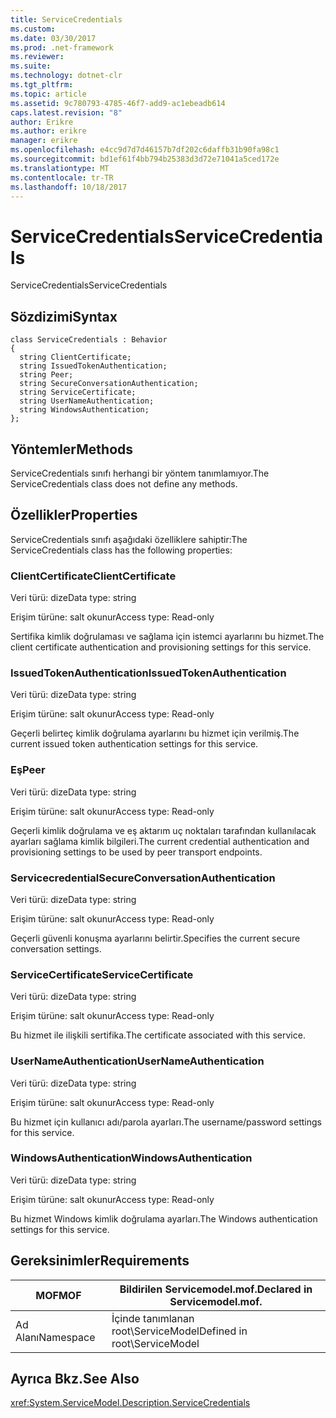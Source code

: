 ```yaml
---
title: ServiceCredentials
ms.custom: 
ms.date: 03/30/2017
ms.prod: .net-framework
ms.reviewer: 
ms.suite: 
ms.technology: dotnet-clr
ms.tgt_pltfrm: 
ms.topic: article
ms.assetid: 9c780793-4785-46f7-add9-ac1ebeadb614
caps.latest.revision: "8"
author: Erikre
ms.author: erikre
manager: erikre
ms.openlocfilehash: e4cc9d7d7d46157b7df202c6daffb31b90fa98c1
ms.sourcegitcommit: bd1ef61f4bb794b25383d3d72e71041a5ced172e
ms.translationtype: MT
ms.contentlocale: tr-TR
ms.lasthandoff: 10/18/2017
---
```

# <a name="servicecredentials"></a><span data-ttu-id="5a003-102">ServiceCredentials</span><span class="sxs-lookup"><span data-stu-id="5a003-102">ServiceCredentials</span></span>
<span data-ttu-id="5a003-103">ServiceCredentials</span><span class="sxs-lookup"><span data-stu-id="5a003-103">ServiceCredentials</span></span>  
  
## <a name="syntax"></a><span data-ttu-id="5a003-104">Sözdizimi</span><span class="sxs-lookup"><span data-stu-id="5a003-104">Syntax</span></span>  
  
```  
class ServiceCredentials : Behavior  
{  
  string ClientCertificate;  
  string IssuedTokenAuthentication;  
  string Peer;  
  string SecureConversationAuthentication;  
  string ServiceCertificate;  
  string UserNameAuthentication;  
  string WindowsAuthentication;  
};  
```  
  
## <a name="methods"></a><span data-ttu-id="5a003-105">Yöntemler</span><span class="sxs-lookup"><span data-stu-id="5a003-105">Methods</span></span>  
 <span data-ttu-id="5a003-106">ServiceCredentials sınıfı herhangi bir yöntem tanımlamıyor.</span><span class="sxs-lookup"><span data-stu-id="5a003-106">The ServiceCredentials class does not define any methods.</span></span>  
  
## <a name="properties"></a><span data-ttu-id="5a003-107">Özellikler</span><span class="sxs-lookup"><span data-stu-id="5a003-107">Properties</span></span>  
 <span data-ttu-id="5a003-108">ServiceCredentials sınıfı aşağıdaki özelliklere sahiptir:</span><span class="sxs-lookup"><span data-stu-id="5a003-108">The ServiceCredentials class has the following properties:</span></span>  
  
### <a name="clientcertificate"></a><span data-ttu-id="5a003-109">ClientCertificate</span><span class="sxs-lookup"><span data-stu-id="5a003-109">ClientCertificate</span></span>  
 <span data-ttu-id="5a003-110">Veri türü: dize</span><span class="sxs-lookup"><span data-stu-id="5a003-110">Data type: string</span></span>  
  
 <span data-ttu-id="5a003-111">Erişim türüne: salt okunur</span><span class="sxs-lookup"><span data-stu-id="5a003-111">Access type: Read-only</span></span>  
  
 <span data-ttu-id="5a003-112">Sertifika kimlik doğrulaması ve sağlama için istemci ayarlarını bu hizmet.</span><span class="sxs-lookup"><span data-stu-id="5a003-112">The client certificate authentication and provisioning settings for this service.</span></span>  
  
### <a name="issuedtokenauthentication"></a><span data-ttu-id="5a003-113">IssuedTokenAuthentication</span><span class="sxs-lookup"><span data-stu-id="5a003-113">IssuedTokenAuthentication</span></span>  
 <span data-ttu-id="5a003-114">Veri türü: dize</span><span class="sxs-lookup"><span data-stu-id="5a003-114">Data type: string</span></span>  
  
 <span data-ttu-id="5a003-115">Erişim türüne: salt okunur</span><span class="sxs-lookup"><span data-stu-id="5a003-115">Access type: Read-only</span></span>  
  
 <span data-ttu-id="5a003-116">Geçerli belirteç kimlik doğrulama ayarlarını bu hizmet için verilmiş.</span><span class="sxs-lookup"><span data-stu-id="5a003-116">The current issued token authentication settings for this service.</span></span>  
  
### <a name="peer"></a><span data-ttu-id="5a003-117">Eş</span><span class="sxs-lookup"><span data-stu-id="5a003-117">Peer</span></span>  
 <span data-ttu-id="5a003-118">Veri türü: dize</span><span class="sxs-lookup"><span data-stu-id="5a003-118">Data type: string</span></span>  
  
 <span data-ttu-id="5a003-119">Erişim türüne: salt okunur</span><span class="sxs-lookup"><span data-stu-id="5a003-119">Access type: Read-only</span></span>  
  
 <span data-ttu-id="5a003-120">Geçerli kimlik doğrulama ve eş aktarım uç noktaları tarafından kullanılacak ayarları sağlama kimlik bilgileri.</span><span class="sxs-lookup"><span data-stu-id="5a003-120">The current credential authentication and provisioning settings to be used by peer transport endpoints.</span></span>  
  
### <a name="secureconversationauthentication"></a><span data-ttu-id="5a003-121">Servicecredential</span><span class="sxs-lookup"><span data-stu-id="5a003-121">SecureConversationAuthentication</span></span>  
 <span data-ttu-id="5a003-122">Veri türü: dize</span><span class="sxs-lookup"><span data-stu-id="5a003-122">Data type: string</span></span>  
  
 <span data-ttu-id="5a003-123">Erişim türüne: salt okunur</span><span class="sxs-lookup"><span data-stu-id="5a003-123">Access type: Read-only</span></span>  
  
 <span data-ttu-id="5a003-124">Geçerli güvenli konuşma ayarlarını belirtir.</span><span class="sxs-lookup"><span data-stu-id="5a003-124">Specifies the current secure conversation settings.</span></span>  
  
### <a name="servicecertificate"></a><span data-ttu-id="5a003-125">ServiceCertificate</span><span class="sxs-lookup"><span data-stu-id="5a003-125">ServiceCertificate</span></span>  
 <span data-ttu-id="5a003-126">Veri türü: dize</span><span class="sxs-lookup"><span data-stu-id="5a003-126">Data type: string</span></span>  
  
 <span data-ttu-id="5a003-127">Erişim türüne: salt okunur</span><span class="sxs-lookup"><span data-stu-id="5a003-127">Access type: Read-only</span></span>  
  
 <span data-ttu-id="5a003-128">Bu hizmet ile ilişkili sertifika.</span><span class="sxs-lookup"><span data-stu-id="5a003-128">The certificate associated with this service.</span></span>  
  
### <a name="usernameauthentication"></a><span data-ttu-id="5a003-129">UserNameAuthentication</span><span class="sxs-lookup"><span data-stu-id="5a003-129">UserNameAuthentication</span></span>  
 <span data-ttu-id="5a003-130">Veri türü: dize</span><span class="sxs-lookup"><span data-stu-id="5a003-130">Data type: string</span></span>  
  
 <span data-ttu-id="5a003-131">Erişim türüne: salt okunur</span><span class="sxs-lookup"><span data-stu-id="5a003-131">Access type: Read-only</span></span>  
  
 <span data-ttu-id="5a003-132">Bu hizmet için kullanıcı adı/parola ayarları.</span><span class="sxs-lookup"><span data-stu-id="5a003-132">The username/password settings for this service.</span></span>  
  
### <a name="windowsauthentication"></a><span data-ttu-id="5a003-133">WindowsAuthentication</span><span class="sxs-lookup"><span data-stu-id="5a003-133">WindowsAuthentication</span></span>  
 <span data-ttu-id="5a003-134">Veri türü: dize</span><span class="sxs-lookup"><span data-stu-id="5a003-134">Data type: string</span></span>  
  
 <span data-ttu-id="5a003-135">Erişim türüne: salt okunur</span><span class="sxs-lookup"><span data-stu-id="5a003-135">Access type: Read-only</span></span>  
  
 <span data-ttu-id="5a003-136">Bu hizmet Windows kimlik doğrulama ayarları.</span><span class="sxs-lookup"><span data-stu-id="5a003-136">The Windows authentication settings for this service.</span></span>  
  
## <a name="requirements"></a><span data-ttu-id="5a003-137">Gereksinimler</span><span class="sxs-lookup"><span data-stu-id="5a003-137">Requirements</span></span>  
  
|<span data-ttu-id="5a003-138">MOF</span><span class="sxs-lookup"><span data-stu-id="5a003-138">MOF</span></span>|<span data-ttu-id="5a003-139">Bildirilen Servicemodel.mof.</span><span class="sxs-lookup"><span data-stu-id="5a003-139">Declared in Servicemodel.mof.</span></span>|  
|---------|-----------------------------------|  
|<span data-ttu-id="5a003-140">Ad Alanı</span><span class="sxs-lookup"><span data-stu-id="5a003-140">Namespace</span></span>|<span data-ttu-id="5a003-141">İçinde tanımlanan root\ServiceModel</span><span class="sxs-lookup"><span data-stu-id="5a003-141">Defined in root\ServiceModel</span></span>|  
  
## <a name="see-also"></a><span data-ttu-id="5a003-142">Ayrıca Bkz.</span><span class="sxs-lookup"><span data-stu-id="5a003-142">See Also</span></span>  
 <xref:System.ServiceModel.Description.ServiceCredentials>
